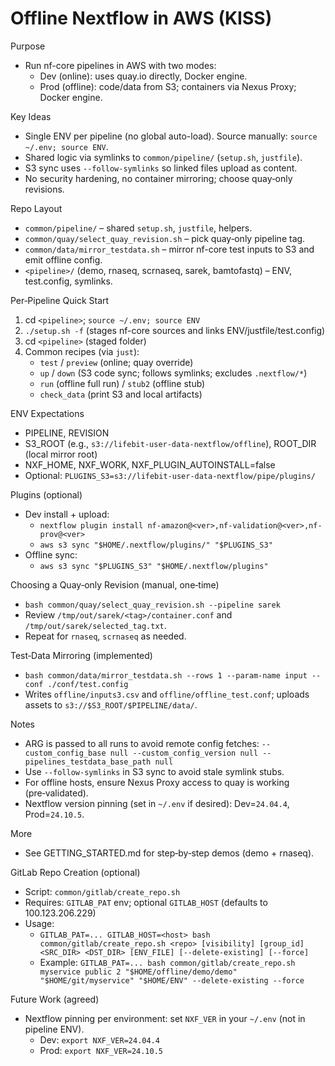 # Offline Nextflow in AWS (KISS)

Purpose
- Run nf-core pipelines in AWS with two modes:
  - Dev (online): uses quay.io directly, Docker engine.
  - Prod (offline): code/data from S3; containers via Nexus Proxy; Docker engine.

Key Ideas
- Single ENV per pipeline (no global auto-load). Source manually: `source ~/.env; source ENV`.
- Shared logic via symlinks to `common/pipeline/` (`setup.sh`, `justfile`).
- S3 sync uses `--follow-symlinks` so linked files upload as content.
- No security hardening, no container mirroring; choose quay‑only revisions.

Repo Layout
- `common/pipeline/` – shared `setup.sh`, `justfile`, helpers.
- `common/quay/select_quay_revision.sh` – pick quay‑only pipeline tag.
- `common/data/mirror_testdata.sh` – mirror nf-core test inputs to S3 and emit offline config.
- `<pipeline>/` (demo, rnaseq, scrnaseq, sarek, bamtofastq) – ENV, test.config, symlinks.

Per‑Pipeline Quick Start
1) cd `<pipeline>`; `source ~/.env; source ENV`
2) `./setup.sh -f` (stages nf-core sources and links ENV/justfile/test.config)
3) cd `<pipeline>` (staged folder)
4) Common recipes (via `just`):
   - `test` / `preview` (online; quay override)
   - `up` / `down` (S3 code sync; follows symlinks; excludes `.nextflow/*`)
   - `run` (offline full run) / `stub2` (offline stub)
   - `check_data` (print S3 and local artifacts)

ENV Expectations
- PIPELINE, REVISION
- S3_ROOT (e.g., `s3://lifebit-user-data-nextflow/offline`), ROOT_DIR (local mirror root)
- NXF_HOME, NXF_WORK, NXF_PLUGIN_AUTOINSTALL=false
- Optional: `PLUGINS_S3=s3://lifebit-user-data-nextflow/pipe/plugins/`

Plugins (optional)
- Dev install + upload:
  - `nextflow plugin install nf-amazon@<ver>,nf-validation@<ver>,nf-prov@<ver>`
  - `aws s3 sync "$HOME/.nextflow/plugins/" "$PLUGINS_S3"`
- Offline sync:
  - `aws s3 sync "$PLUGINS_S3" "$HOME/.nextflow/plugins"`

Choosing a Quay‑only Revision (manual, one‑time)
- `bash common/quay/select_quay_revision.sh --pipeline sarek`
- Review `/tmp/out/sarek/<tag>/container.conf` and `/tmp/out/sarek/selected_tag.txt`.
- Repeat for `rnaseq`, `scrnaseq` as needed.

Test‑Data Mirroring (implemented)
- `bash common/data/mirror_testdata.sh --rows 1 --param-name input --conf ./conf/test.config`
- Writes `offline/inputs3.csv` and `offline/offline_test.conf`; uploads assets to `s3://$S3_ROOT/$PIPELINE/data/`.

Notes
- ARG is passed to all runs to avoid remote config fetches:
  `--custom_config_base null --custom_config_version null --pipelines_testdata_base_path null`
- Use `--follow-symlinks` in S3 sync to avoid stale symlink stubs.
- For offline hosts, ensure Nexus Proxy access to quay is working (pre‑validated).
 - Nextflow version pinning (set in `~/.env` if desired): Dev=`24.04.4`, Prod=`24.10.5`.

More
- See GETTING_STARTED.md for step‑by‑step demos (demo + rnaseq).

GitLab Repo Creation (optional)
- Script: `common/gitlab/create_repo.sh`
- Requires: `GITLAB_PAT` env; optional `GITLAB_HOST` (defaults to 100.123.206.229)
- Usage:
  - `GITLAB_PAT=... GITLAB_HOST=<host> bash common/gitlab/create_repo.sh <repo> [visibility] [group_id] <SRC_DIR> <DST_DIR> [ENV_FILE] [--delete-existing] [--force]`
  - Example: `GITLAB_PAT=... bash common/gitlab/create_repo.sh myservice public 2 "$HOME/offline/demo/demo" "$HOME/git/myservice" "$HOME/ENV" --delete-existing --force`

Future Work (agreed)
- Nextflow pinning per environment: set `NXF_VER` in your `~/.env` (not in pipeline ENV).
  - Dev: `export NXF_VER=24.04.4`
  - Prod: `export NXF_VER=24.10.5`
